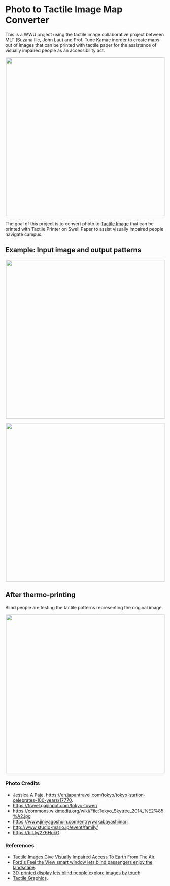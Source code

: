 # Photo to Tactile Image Map Converter

This is a WWU project using the tactile image collaborative project between MLT (Suzana Ilic, John Lau) and Prof. Tune Kamae inorder to create maps out of images that can be printed with tactile paper for the assistance of visually impaired people as an accessibility act.

<p align="center">
  <img src="https://github.com/Machine-Learning-Tokyo/tactile_patterns/blob/master/learning_resources.jpg" width="500">
</p>

The goal of this project is to convert photo to [Tactile Image](https://en.wikipedia.org/wiki/Tactile_graphic) that can be printed with Tactile Printer on Swell Paper to assist visually impaired people navigate campus.

## Example: Input image and output patterns

<p align="center">
  <img src="tactile_patterns\photos\Old_Main.PNG" width="500">
</p>

<p align="center">
  <img src="tactile_patterns\output\old_mainbl.jpg" width="500">
</p>

## After thermo-printing

Blind people are testing the tactile patterns representing the original image.

<p align="center">
  <img src="https://github.com/Machine-Learning-Tokyo/tactile_patterns/blob/master/tactile_patterns.jpg" width="500">
</p>

### Photo Credits

- Jessica A Paje, https://en.japantravel.com/tokyo/tokyo-station-celebrates-100-years/17770.
- https://travel.gaijinpot.com/tokyo-tower/
- https://commons.wikimedia.org/wiki/File:Tokyo_Skytree_2014_%E2%85%A2.jpg
- https://www.jinjyagoshuin.com/entry/wakabayashiinari
- http://www.studio-mario.jp/event/family/
- https://bit.ly/2Z6HokG

### References

- [Tactile Images Give Visually Impaired Access To Earth From The Air](https://www.culture24.org.uk/sector-info/art17622).
- [Ford's Feel the View smart window lets blind passengers enjoy the landscape](https://www.dezeen.com/2018/05/06/fords-feel-the-view-smart-window-blind-passengers-technology/).
- [3D-printed display lets blind people explore images by touch](https://www.newscientist.com/article/2076693-3d-printed-display-lets-blind-people-explore-images-by-touch/).
- [Tactile Graphics](http://www.pathstoliteracy.org/tactile-graphics).
